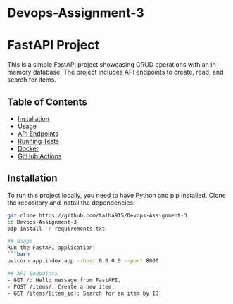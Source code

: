 # Devops-Assignment-3

# FastAPI Project

This is a simple FastAPI project showcasing CRUD operations with an in-memory database. The project includes API endpoints to create, read, and search for items.

## Table of Contents

- [Installation](#installation)
- [Usage](#usage)
- [API Endpoints](#api-endpoints)
- [Running Tests](#running-tests)
- [Docker](#docker)
- [GitHub Actions](#github-actions)

## Installation

To run this project locally, you need to have Python and pip installed. Clone the repository and install the dependencies:

```bash
git clone https://github.com/talha915/Devops-Assignment-3
cd Devops-Assignment-3
pip install -r requirements.txt

## Usage
Run the FastAPI application:
```bash
uvicorn app.index:app --host 0.0.0.0 --port 8000

## API Endpoints
- GET /: Hello message from FastAPI.
- POST /items/: Create a new item.
- GET /items/{item_id}: Search for an item by ID.